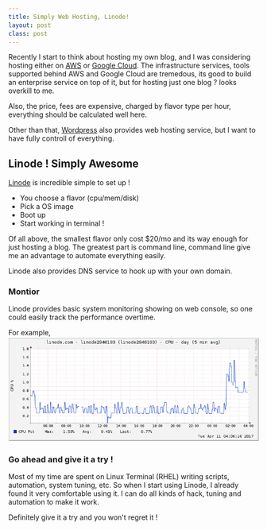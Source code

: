 ```yaml
---
title: Simply Web Hosting, Linode!
layout: post
class: post
---
```


Recently I start to think about hosting my own blog, and I was considering hosting either on [AWS](https://aws.amazon.com/) or [Google Cloud](https://cloud.google.com/).
The infrastructure services, tools supported behind AWS and Google Cloud are tremedous, its good to build an enterprise service on top of it, but for hosting just one blog ? looks overkill to me. 

Also, the price, fees are expensive, charged by flavor type per hour, everything should be calculated well here.

Other than that, [Wordpress]() also provides web hosting service, but I want to have fully controll of everything. 

## Linode ! Simply Awesome

[Linode](https://www.linode.com/) is incredible simple to set up ! 
* You choose a flavor (cpu/mem/disk)
* Pick a OS image
* Boot up 
* Start working in terminal !

Of all above, the smallest flavor only cost $20/mo and its way enough for just hosting a blog.
The greatest part is command line, command line give me an advantage to automate everything easily. 

Linode also provides DNS service to hook up with your own domain.

### Montior

Linode provides basic system monitoring showing on web console, so one could easily track the performance overtime.

For example, 
![My Lindoe CPU pct graph](/images/my-linode-cpu-graph.png)

### Go ahead and give it a try !

Most of my time are spent on Linux Terminal (RHEL)  writing scripts, automation, system tuning, etc. 
So when I start using Linode, I already found it very comfortable using it. I can do all kinds of hack, tuning and automation to make it work.

Definitely give it a try and you won't regret it !


